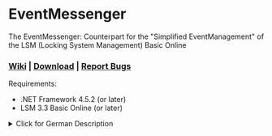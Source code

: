 # EventMessenger #

The EventMessenger: Counterpart for the "Simplified EventManagement" of the LSM (Locking System Management) Basic Online 

### [Wiki](https://github.com/c3rebro/EventMessenger/wiki) | [Download](https://github.com/c3rebro/EventMessenger/releases) | [Report Bugs](https://github.com/c3rebro/EventMessenger/issues)

Requirements:

* .NET Framework 4.5.2 (or later)
* LSM 3.3 Basic Online (or later)

<details>
           <summary>Click for German Description</summary>
           <p>Software für das "Einfache EventManagement" der LSM Basic Online</p>
           <br/>
           <p>Systemvorraussetzungen:</p>
           <p>.Net Framework 4.5.2 oder höher</p>    
           <p>LSM 3.3 Basic Online oder höher</p> 
</details>
